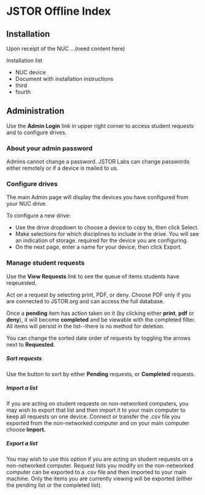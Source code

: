 # JSTOR Offline Index

## Installation
Upon receipt of the NUC ...(need content here)

Installation list

- NUC device
- Document with installation instructions
- third
- fourth

## Administration
Use the **Admin Login** link in upper right corner to access student requests and to configure drives.

### About your admin password
Admins cannot change a password. JSTOR Labs can change passwords either remotely or if a device is mailed to us.

### Configure drives
The main Admin page will display the devices you have configured from your NUC drive. 

To configure a new drive:

* Use the drive dropdown to choose a device to copy to, then click Select.
* Make selections for which disciplines to include in the drive. You will see an indication of storage. required for the device you are configuring.
* On the next page, enter a name for your device, then click Export.

### Manage student requests
Use the **View Requests** link to see the queue of items students have reqeuested.

Act on a request by selecting print, PDF, or deny. Choose PDF only if you are connected to JSTOR.org and can access the full database.

Once a **pending** item has action taken on it (by clicking either **print**, **pdf** or **deny**), it will become **completed** and be viewable with the completed filter. All items will persist in the list--there is no method for deletion.

You can change the sorted date order of requests by toggling the arrows next to **Requested**. 

##### Sort requests
Use the button to sort by either **Pending** requests, or **Completed** requests.


##### Import a list
If you are acting on student requests on non-networked computers, you may wish to export that list and then import it to your main computer to keep all requests on one device. Connect or transfer the .csv file you exported from the non-networked computer and on your main computer choose **Import.** 

##### Export a list
You may wish to use this option if you are acting on student requests on a non-networked computer. Request lists you modify on the non-networked computer can be exported to a .csv file and then imported to your main machine. Only the items you are currently viewing will be exported (either the pending list or the completed list). 

